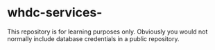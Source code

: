 # whdc-services-
This repository is for learning purposes only. Obviously you would not normally include database credentials in a public repository. 
